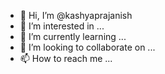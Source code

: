 - 👋 Hi, I’m @kashyaprajanish
- 👀 I’m interested in ...
- 🌱 I’m currently learning ...
- 💞️ I’m looking to collaborate on ...
- 📫 How to reach me ...

<!---
kashyaprajanish/kashyaprajanish is a ✨ special ✨ repository because its `README.md` (this file) appears on your GitHub profile.
You can click the Preview link to take a look at your changes.
--->
